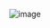 ![image](https://github.com/JMBoulos12/HTML-CSS-JAVASCRIPT/assets/65892342/5dd978ff-c999-45c3-805f-48995c098ff9)
